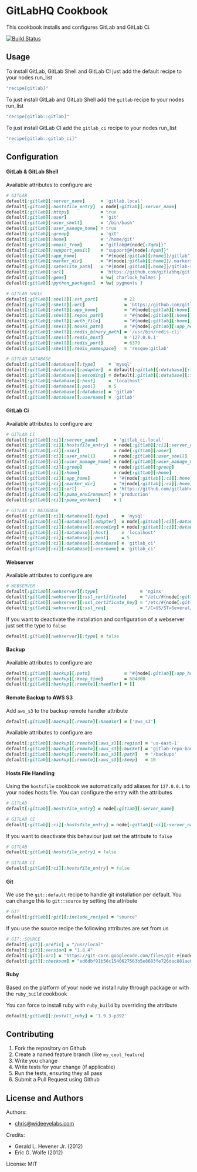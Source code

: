 GitLabHQ Cookbook
=================
This cookbook installs and configures GitLab and GitLab Ci.

[![Build Status](https://secure.travis-ci.org/WideEyeLabs/cookbook-gitlabhq.png?branch=master)](http://travis-ci.org/WideEyeLabs/cookbook-gitlabhq?branch=master)


Usage
-----
To install GitLab, GitLab Shell and GitLab CI just add the default recipe to your nodes run_list
```ruby
"recipe[gitlab]"
```

To just install GitLab and GitLab Shell add the `gitlab` recipe to your nodes run_list
```ruby
"recipe[gitlab::gitlab]"
```

To just install GitLab CI add the `gitlab_ci` recipe to your nodes run_list
```ruby
"recipe[gitlab::gitlab_ci]"
```


Configuration
-----
#### GitLab & GitLab Shell

Available attributes to configure are
```ruby
# GITLAB
default[:gitlab][:server_name]      = 'gitlab.local'
default[:gitlab][:hostsfile_entry]  = node[:gitlab][:server_name]
default[:gitlab][:https]            = true
default[:gitlab][:user]             = 'git'
default[:gitlab][:user_shell]       = '/bin/bash'
default[:gitlab][:user_manage_home] = true
default[:gitlab][:group]            = 'git'
default[:gitlab][:home]             = '/home/git'
default[:gitlab][:email_from]       = "gitlab@#{node[:fqdn]}"
default[:gitlab][:support_email]    = "support@#{node[:fqdn]}"
default[:gitlab][:app_home]         = "#{node[:gitlab][:home]}/gitlab"
default[:gitlab][:marker_dir]       = "#{node[:gitlab][:home]}/.markers"
default[:gitlab][:satellite_path]   = "#{node[:gitlab][:home]}/gitlab-satellites"
default[:gitlab][:url]              = 'https://github.com/gitlabhq/gitlabhq'
default[:gitlab][:gems]             = %w{ charlock_holmes }
default[:gitlab][:python_packages]  = %w{ pygments }

# GITLAB SHELL
default[:gitlab][:shell][:ssh_port]          = 22
default[:gitlab][:shell][:url]               = 'https://github.com/gitlabhq/gitlab-shell'
default[:gitlab][:shell][:app_home]          = "#{node[:gitlab][:home]}/gitlab-shell"
default[:gitlab][:shell][:repos_path]        = "#{node[:gitlab][:home]}/repositories"
default[:gitlab][:shell][:auth_file]         = "#{node[:gitlab][:home]}/.ssh/authorized_keys"
default[:gitlab][:shell][:hooks_path]        = "#{node[:gitlab][:app_home]}/hooks"
default[:gitlab][:shell][:redis_binary_path] = '/usr/bin/redis-cli'
default[:gitlab][:shell][:redis_host]        = '127.0.0.1'
default[:gitlab][:shell][:redis_port]        = 6379
default[:gitlab][:shell][:redis_namespace]   = 'resque:gitlab'

# GITLAB DATABASE
default[:gitlab][:database][:type]     = 'mysql'
default[:gitlab][:database][:adapter]  = default[:gitlab][:database][:type] == 'mysql' ? 'mysql2' : 'postgresql'
default[:gitlab][:database][:encoding] = default[:gitlab][:database][:type] == 'mysql' ? 'utf8' : 'unicode'
default[:gitlab][:database][:host]     = 'localhost'
default[:gitlab][:database][:pool]     = 5
default[:gitlab][:database][:database] = 'gitlab'
default[:gitlab][:database][:username] = 'gitlab'
```

#### GitLab Ci

Available attributes to configure are 
```ruby
# GITLAB CI
default[:gitlab][:ci][:server_name]      = 'gitlab_ci.local'
default[:gitlab][:ci][:hostsfile_entry]  = node[:gitlab][:ci][:server_name]
default[:gitlab][:ci][:user]             = node[:gitlab][:user]
default[:gitlab][:ci][:user_shell]       = node[:gitlab][:user_shell]
default[:gitlab][:ci][:user_manage_home] = node[:gitlab][:user_manage_home]
default[:gitlab][:ci][:group]            = node[:gitlab][:group]
default[:gitlab][:ci][:home]             = node[:gitlab][:home]
default[:gitlab][:ci][:app_home]         = "#{node[:gitlab][:ci][:home]}/gitlab-ci"
default[:gitlab][:ci][:marker_dir]       = "#{node[:gitlab][:ci][:home]}/.markers"
default[:gitlab][:ci][:url]              = 'https://github.com/gitlabhq/gitlab-ci'
default[:gitlab][:ci][:puma_environment] = 'production'
default[:gitlab][:ci][:puma_workers]     = 1

# GITLAB CI DATABASE
default[:gitlab][:ci][:database][:type]     = 'mysql'
default[:gitlab][:ci][:database][:adapter]  = node[:gitlab][:ci][:database][:type] == 'mysql' ? 'mysql2' : 'postgresql'
default[:gitlab][:ci][:database][:encoding] = node[:gitlab][:ci][:database][:type] == 'mysql' ? 'utf8' : 'unicode'
default[:gitlab][:ci][:database][:host]     = 'localhost'
default[:gitlab][:ci][:database][:pool]     = 5
default[:gitlab][:ci][:database][:database] = 'gitlab_ci'
default[:gitlab][:ci][:database][:username] = 'gitlab_ci'
```


#### Webserver

Available attributes to configure are 
```ruby
# WEBSERVER
default[:gitlab][:webserver][:type]                = 'nginx'
default[:gitlab][:webserver][:ssl_certificate]     = "/etc/#{node[:gitlab][:webserver][:type]}/#{node[:fqdn]}.crt"
default[:gitlab][:webserver][:ssl_certificate_key] = "/etc/#{node[:gitlab][:webserver][:type]}/#{node[:fqdn]}.key"
default[:gitlab][:webserver][:ssl_req]             = "/C=US/ST=Several/L=Locality/O=Example/OU=Operations/CN=#{node[:fqdn]}/emailAddress=root@localhost"
```

If you want to deactivate the installation and configuration of a webserver just set the type to `false`
```ruby
default[:gitlab][:webserver][:type] = false
```

#### Backup

Available attributes to configure are 

```ruby
default[:gitlab][:backup][:path]             = "#{node[:gitlab][:app_home]}/backups"
default[:gitlab][:backup][:keep_time]        = 604800
default[:gitlab][:backup][:remote][:handler] = []
```

#### Remote Backup to AWS S3

Add `aws_s3` to the backup remote handler attribute

```ruby
default[:gitlab][:backup][:remote][:handler] = ['aws_s3']
```

Available attributes to configure are 
```ruby
default[:gitlab][:backup][:remote][:aws_s3][:region] = 'us-east-1'
default[:gitlab][:backup][:remote][:aws_s3][:bucket] = 'gitlab-repo-backups'
default[:gitlab][:backup][:remote][:aws_s3][:path]   = '/backups'
default[:gitlab][:backup][:remote][:aws_s3][:keep]   = 10
```

#### Hosts File Handling

Using the `hostsfile` cookbook we automatically add aliases for `127.0.0.1` to your nodes hosts file. You can configure the entry with the attributes
```ruby
# GITLAB
default[:gitlab][:hostsfile_entry] = node[:gitlab][:server_name]

# GITLAB CI
default[:gitlab][:ci][:hostsfile_entry] = node[:gitlab][:ci][:server_name]
```

If you want to deactivate this behaviour just set the attribute to `false`
```ruby
# GITLAB
default[:gitlab][:hostsfile_entry] = false 

# GITLAB CI
default[:gitlab][:ci][:hostsfile_entry] = false 
```

#### Git

We use the `git::default` recipe to handle git installation per default. You can change this to `git::source` by setting the attribute
```ruby
# GIT
default[:gitlab][:git][:include_recipe] = "source"
```

If you use the source recipe the following attributes are set from us
```ruby
# GIT::SOURCE
default[:git][:prefix] = "/usr/local"
default[:git][:version] = "1.8.4"
default[:git][:url] = "https://git-core.googlecode.com/files/git-#{node[:git][:version]}.tar.gz"
default[:git][:checksum] = "ed6dbf91b56c1540627563b5e8683fe726dac881ae028f3f17650b88fcb641d7"
```

#### Ruby

Based on the platform of your node we install ruby through package or with the `ruby_build` cookbook

You can force to install ruby with `ruby_build` by overriding the attribute
```ruby
default[:gitlab][:install_ruby] = '1.9.3-p392'
```

Contributing
------------
1. Fork the repository on Github  
2. Create a named feature branch (like `my_cool_feature`)
3. Write you change
4. Write tests for your change (if applicable)
5. Run the tests, ensuring they all pass
6. Submit a Pull Request using Github

License and Authors
-------------------
Authors:
- chris@wideeyelabs.com

Credits:
- Gerald L. Hevener Jr. (2012)
- Eric G. Wolfe (2012)
  
License: MIT
